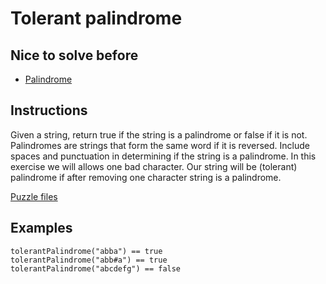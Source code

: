 # Tolerant palindrome

## Nice to solve before

* [Palindrome](../basic/Palindrome.md)

## Instructions

Given a string, return true if the string is a palindrome or false if it is not.  Palindromes are strings that form the same word if it is
reversed. Include spaces and punctuation in determining if the string is a palindrome. In this exercise we will allows one bad character.
Our string will be (tolerant) palindrome if after removing one character string is a palindrome.

[Puzzle files](.)

## Examples

```
tolerantPalindrome("abba") == true
tolerantPalindrome("abb#a") == true
tolerantPalindrome("abcdefg") == false

```

